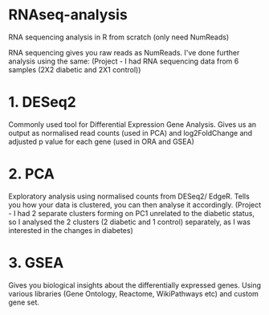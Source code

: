 # RNAseq-analysis
RNA sequencing analysis in R from scratch (only need NumReads)

RNA sequencing gives you raw reads as NumReads. I've done further analysis using the same:
(Project -  I had RNA sequencing data from 6 samples (2X2 diabetic and 2X1 control))

# 1. DESeq2
Commonly used tool for Differential Expression Gene Analysis.
Gives us an output as normalised read counts (used in PCA) and log2FoldChange and adjusted p value for each gene (used in ORA and GSEA)

# 2. PCA
Exploratory analysis using normalised counts from DESeq2/ EdgeR.
Tells you how your data is clustered, you can then analyse it accordingly.
(Project - I had 2 separate clusters forming on PC1 unrelated to the diabetic status, so I analysed the 2 clusters (2 diabetic and 1 control) separately, as I was interested in the changes in diabetes)

# 3. GSEA
Gives you biological insights about the differentially expressed genes. 
Using various libraries (Gene Ontology, Reactome, WikiPathways etc) and custom gene set.
